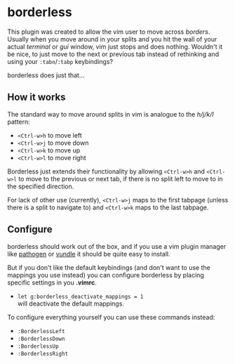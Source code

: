 # borderless

This plugin was created to allow the vim user to move
across *borders*. Usually when you move around in your
splits and you hit the wall of your actual *terminal* or
*gui* window, vim just stops and does nothing. Wouldn't
it be nice, to just move to the next or previous tab
instead of rethinking and using your `:tabn`/`:tabp`
keybindings?

borderless does just that...

## How it works

The standard way to move around splits in vim
is analogue to the *h/j/k/l* pattern:

- `<Ctrl-w>h` to move left
- `<Ctrl-w>j` to move down
- `<Ctrl-w>k` to move up
- `<Ctrl-w>l` to move right

Borderless just extends their functionality by allowing
`<Ctrl-w>h` and `<Ctrl-w>l` to move to the previous
or next tab, if there is no split left to move to in the
specified direction.

For lack of other use (currently), `<Ctrl-w>j` maps
to the first tabpage (unless there is a split to navigate to)
and `<Ctrl-w>k` maps to the last tabpage.

## Configure

borderless should work out of the box, and if you use
a vim plugin manager like [pathogen][1] or [vundle][2]
it should be quite easy to install.

But if you don't like the default keybindings (and don't
want to use the mappings you use instead) you can configure
borderless by placing specific settings in you **.vimrc**.

- `let g:borderless_deactivate_mappings = 1`  
  will deactivate the default mappings.

To configure everything yourself you can use these commands
instead:

- `:BorderlessLeft`
- `:BorderlessDown`
- `:BorderlessUp`
- `:BorderlessRight`


[1]: https://github.com/tpope/vim-pathogen
[2]: https://github.com/gmarik/vundle
